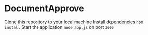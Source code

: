 # DocumentApprove

Clone this repository to your local machine
Install dependencies `npm install`
Start the application `node app.js` on port `3000`
